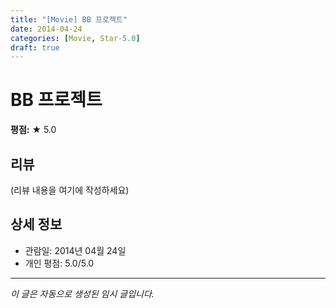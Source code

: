 ```yaml
---
title: "[Movie] BB 프로젝트"
date: 2014-04-24
categories: [Movie, Star-5.0]
draft: true
---
```


# BB 프로젝트

**평점:** ★ 5.0

## 리뷰

(리뷰 내용을 여기에 작성하세요)

## 상세 정보

- 관람일: 2014년 04월 24일
- 개인 평점: 5.0/5.0

---

*이 글은 자동으로 생성된 임시 글입니다.*
